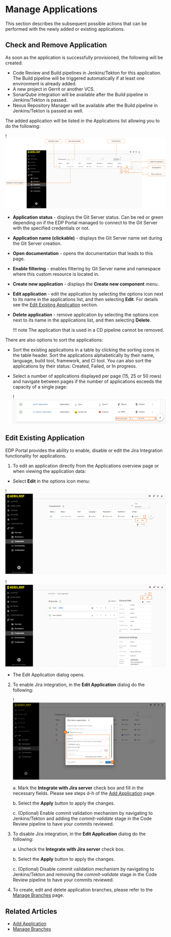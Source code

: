 # Manage Applications

This section describes the subsequent possible actions that can be performed with the newly added or existing applications.

## Check and Remove Application

As soon as the application is successfully provisioned, the following will be created:

- Code Review and Build pipelines in Jenkins/Tekton for this application. The Build pipeline will be triggered automatically if at least one environment is already added.
- A new project in Gerrit or another VCS.
- SonarQube integration will be available after the Build pipeline in Jenkins/Tekton is passed.
- Nexus Repository Manager will be available after the Build pipeline in Jenkins/Tekton is passed as well.

The added application will be listed in the Applications list allowing you to do the following:

!![Applications menu](../assets/user-guide/edp-portal-inspect-application-menu.png "Applications menu")

* **Application status** - displays the Git Server status. Can be red or green depending on if the EDP Portal managed to connect to the Git Server with the specified credentials or not.
* **Application name (clickable)** - displays the Git Server name set during the Git Server creation.
* **Open documentation** - opens the documentation that leads to this page.
* **Enable filtering** - enables filtering by Git Server name and namespace where this custom resource is located in.
* **Create new application** - displays the **Create new component** menu.
* **Edit application** - edit the application by selecting the options icon next to its name in the applications list, and then selecting **Edit**. For details see the [Edit Existing Application](#edit-existing-application) section.
* **Delete application** - remove application by selecting the options icon next to its name in the applications list, and then selecting **Delete**.

  !!! note
      The application that is used in a CD pipeline cannot be removed.

There are also options to sort the applications:

* Sort the existing applications in a table by clicking the sorting icons in the table header. Sort the applications alphabetically by their name, language, build tool, framework, and CI tool. You can also sort the applications by their status: Created, Failed, or In progress.

* Select a number of applications displayed per page (15, 25 or 50 rows) and navigate between pages if the number of applications exceeds the capacity of a single page:

  !![Applications pages](../assets/user-guide/edp-portal-inspect-application-menu2.png "Applications pages")

## Edit Existing Application

EDP Portal provides the ability to enable, disable or edit the Jira Integration functionality for applications.

1. To edit an application directly from the Applications overview page or when viewing the application data:

  - Select **Edit** in the options icon menu:

  !![Edit application on the Applications overview page](../assets/user-guide/edp-portal-edit-codebase-1.png "Edit application on the Applications overview page")

  !![Edit application when viewing the application data](../assets/user-guide/edp-portal-edit-codebase-2.png "Edit application when viewing the application data")

  - The Edit Application dialog opens.

2. To enable Jira integration, in the **Edit Application** dialog do the following:

   !![Edit application](../assets/user-guide/edp-portal-edit-codebase-application.png "Edit application")

   a. Mark the **Integrate with Jira server** check box and fill in the necessary fields. Please see steps d-h of the [Add Application](add-application.md#the-advanced-settings-menu) page.

   b. Select the **Apply** button to apply the changes.

   c. (Optional) Enable commit validation mechanism by navigating to Jenkins/Tekton and adding the _commit-validate_ stage in the Code Review pipeline to have your commits reviewed.

3. To disable Jira integration, in the **Edit Application** dialog do the following:

   a. Uncheck the **Integrate with Jira server** check box.

   b. Select the **Apply** button to apply the changes.

   c. (Optional) Disable commit validation mechanism by navigating to Jenkins/Tekton and removing the _commit-validate_ stage in the Code Review pipeline to have your commits reviewed.

4. To create, edit and delete application branches, please refer to the [Manage Branches](../user-guide/manage-branches.md) page.

## Related Articles

* [Add Application](add-application.md)
* [Manage Branches](../user-guide/manage-branches.md)
